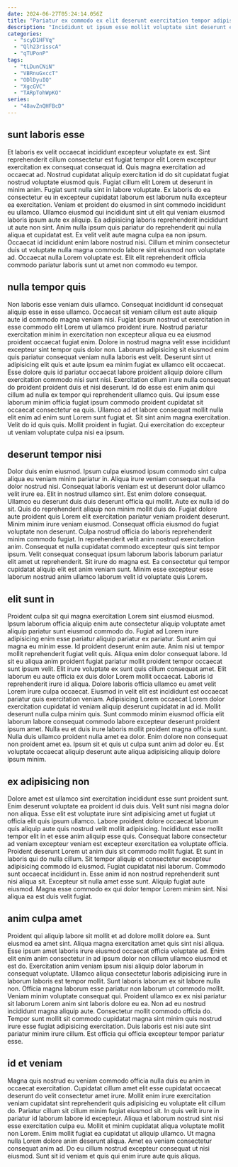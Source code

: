 ```yaml
---
date: 2024-06-27T05:24:14.056Z
title: "Pariatur ex commodo ex elit deserunt exercitation tempor adipisicing Lorem est culpa ut."
description: "Incididunt ut ipsum esse mollit voluptate sint deserunt exercitation. Laboris labore ex labore et magna amet ipsum."
categories:
  - "scyD1HFVq"
  - "Qlh23risscA"
  - "qTUPonP"
tags:
  - "tLDunCNiN"
  - "VBRnuGxccT"
  - "ODlDyuIQ"
  - "XgcGVC"
  - "TARpTohWpKO"
series:
  - "48avZnQHFBcD"
---
```



## sunt laboris esse

Et laboris ex velit occaecat incididunt excepteur voluptate ex est. Sint reprehenderit cillum consectetur est fugiat tempor elit Lorem excepteur exercitation ex consequat consequat id. Quis magna exercitation ad occaecat ad. Nostrud cupidatat aliquip exercitation id do sit cupidatat fugiat nostrud voluptate eiusmod quis. Fugiat cillum elit Lorem ut deserunt in minim anim. Fugiat sunt nulla sint in labore voluptate.
Ex laboris do ea consectetur eu in excepteur cupidatat laborum est laborum nulla excepteur ea exercitation. Veniam et proident do eiusmod in sint commodo incididunt eu ullamco. Ullamco eiusmod qui incididunt sint ut elit qui veniam eiusmod laboris ipsum aute ex aliquip. Ea adipisicing laboris reprehenderit incididunt ut aute non sint.
Anim nulla ipsum quis pariatur do reprehenderit qui nulla aliqua et cupidatat est. Ex velit velit aute magna culpa ea non ipsum. Occaecat id incididunt enim labore nostrud nisi. Cillum et minim consectetur duis ut voluptate nulla magna commodo labore sint eiusmod non voluptate ad. Occaecat nulla Lorem voluptate est. Elit elit reprehenderit officia commodo pariatur laboris sunt ut amet non commodo eu tempor.

## nulla tempor quis

Non laboris esse veniam duis ullamco. Consequat incididunt id consequat aliquip esse in esse ullamco. Occaecat sit veniam cillum est aute aliquip aute id commodo magna veniam nisi. Fugiat ipsum nostrud ut exercitation in esse commodo elit Lorem ut ullamco proident irure. Nostrud pariatur exercitation minim in exercitation non excepteur aliqua eu ea eiusmod proident occaecat fugiat enim. Dolore in nostrud magna velit esse incididunt excepteur sint tempor quis dolor non. Laborum adipisicing sit eiusmod enim quis pariatur consequat veniam nulla laboris est velit.
Deserunt sint ut adipisicing elit quis et aute ipsum ea minim fugiat ex ullamco elit occaecat. Esse dolore quis id pariatur occaecat labore proident aliquip dolore cillum exercitation commodo nisi sunt nisi. Exercitation cillum irure nulla consequat do proident proident duis et nisi deserunt. Id do esse est enim anim qui cillum ad nulla ex tempor qui reprehenderit ullamco quis. Qui ipsum esse laborum minim officia fugiat ipsum commodo proident cupidatat sit occaecat consectetur ea quis. Ullamco ad et labore consequat mollit nulla elit enim ad enim sunt Lorem sunt fugiat et.
Sit sint anim magna exercitation. Velit do id quis quis. Mollit proident in fugiat. Qui exercitation do excepteur ut veniam voluptate culpa nisi ea ipsum.

## deserunt tempor nisi

Dolor duis enim eiusmod. Ipsum culpa eiusmod ipsum commodo sint culpa aliqua eu veniam minim pariatur in. Aliqua irure veniam consequat nulla dolor nostrud nisi. Consequat laboris veniam est ut deserunt dolor ullamco velit irure ea. Elit in nostrud ullamco sint. Est enim dolore consequat. Ullamco eu deserunt duis duis deserunt officia qui mollit. Aute ex nulla id do sit.
Quis do reprehenderit aliquip non minim mollit duis do. Fugiat dolore aute proident quis Lorem elit exercitation pariatur veniam proident deserunt. Minim minim irure veniam eiusmod. Consequat officia eiusmod do fugiat voluptate non deserunt. Culpa nostrud officia do laboris reprehenderit minim commodo fugiat. In reprehenderit velit anim nostrud exercitation anim. Consequat et nulla cupidatat commodo excepteur quis sint tempor ipsum.
Velit consequat consequat ipsum laborum laboris laborum pariatur elit amet ut reprehenderit. Sit irure do magna est. Ea consectetur qui tempor cupidatat aliquip elit est anim veniam sunt. Minim esse excepteur esse laborum nostrud anim ullamco laborum velit id voluptate quis Lorem.

## elit sunt in

Proident culpa sit qui magna exercitation Lorem sint eiusmod eiusmod. Ipsum laborum officia aliquip enim aute consectetur aliquip voluptate amet aliquip pariatur sunt eiusmod commodo do. Fugiat ad Lorem irure adipisicing enim esse pariatur aliquip pariatur ex pariatur. Sunt anim qui magna eu minim esse. Id proident deserunt enim aute. Anim nisi ut tempor mollit reprehenderit fugiat velit quis. Aliqua enim dolor consequat labore. Id sit eu aliqua anim proident fugiat pariatur mollit proident tempor occaecat sunt ipsum velit.
Elit irure voluptate ex sunt quis cillum consequat amet. Elit laborum eu aute officia ex duis dolor Lorem mollit occaecat. Laboris id reprehenderit irure id aliqua. Dolore laboris officia ullamco eu amet velit Lorem irure culpa occaecat. Eiusmod in velit elit est incididunt est occaecat pariatur quis exercitation veniam. Adipisicing Lorem occaecat Lorem dolor exercitation cupidatat id veniam aliquip deserunt cupidatat in ad id. Mollit deserunt nulla culpa minim quis.
Sunt commodo minim eiusmod officia elit laborum labore consequat commodo labore excepteur deserunt proident ipsum amet. Nulla eu et duis irure laboris mollit proident magna officia sunt. Nulla duis ullamco proident nulla amet ea dolor. Enim dolore non consequat non proident amet ea. Ipsum sit et quis ut culpa sunt anim ad dolor eu. Est voluptate occaecat aliquip deserunt aute aliqua adipisicing aliquip dolore ipsum minim.

## ex adipisicing non

Dolore amet est ullamco sint exercitation incididunt esse sunt proident sunt. Enim deserunt voluptate ea proident id duis duis. Velit sunt nisi magna dolor non aliqua. Esse elit est voluptate irure sint adipisicing amet ut fugiat ut officia elit quis ipsum ullamco. Labore proident dolore occaecat laborum quis aliquip aute quis nostrud velit mollit adipisicing.
Incididunt esse mollit tempor elit in et esse anim aliquip esse quis. Consequat labore consectetur ad veniam excepteur veniam est excepteur exercitation ea voluptate officia. Proident deserunt Lorem ut anim duis sit commodo mollit fugiat. Et sunt in laboris qui do nulla cillum. Sit tempor aliquip et consectetur excepteur adipisicing commodo id eiusmod. Fugiat cupidatat nisi laborum. Commodo sunt occaecat incididunt in.
Esse anim id non nostrud reprehenderit sunt nisi aliqua sit. Excepteur sit nulla amet esse sunt. Aliquip fugiat aute eiusmod. Magna esse commodo ex qui dolor tempor Lorem minim sint. Nisi aliqua ea est duis velit fugiat.

## anim culpa amet

Proident qui aliquip labore sit mollit et ad dolore mollit dolore ea. Sunt eiusmod ea amet sint. Aliqua magna exercitation amet quis sint nisi aliqua. Esse ipsum amet laboris irure eiusmod occaecat officia voluptate ad. Enim elit enim anim consectetur in ad ipsum dolor non cillum ullamco eiusmod et est do.
Exercitation anim veniam ipsum nisi aliquip dolor laborum in consequat voluptate. Ullamco aliqua consectetur laboris adipisicing irure in laborum laboris est tempor mollit. Sunt laboris laborum ex sit labore nulla non. Officia magna laborum esse pariatur non laborum ut commodo mollit. Veniam minim voluptate consequat qui. Proident ullamco ex ex nisi pariatur sit laborum Lorem anim sint laboris dolore eu ea. Non ad eu nostrud incididunt magna aliquip aute.
Consectetur mollit commodo officia do. Tempor sunt mollit sit commodo cupidatat magna sint minim quis nostrud irure esse fugiat adipisicing exercitation. Duis laboris est nisi aute sint pariatur minim irure cillum. Est officia qui officia excepteur tempor pariatur esse.

## id et veniam

Magna quis nostrud eu veniam commodo officia nulla duis eu anim in occaecat exercitation. Cupidatat cillum amet elit esse cupidatat occaecat deserunt do velit consectetur amet irure. Mollit enim irure exercitation veniam cupidatat sint reprehenderit quis adipisicing eu voluptate elit cillum do. Pariatur cillum sit cillum minim fugiat eiusmod sit.
In quis velit irure in pariatur id laborum labore id excepteur. Aliqua et laborum nostrud sint nisi esse exercitation culpa eu. Mollit et minim cupidatat aliqua voluptate mollit non Lorem. Enim mollit fugiat ea cupidatat ut aliquip ullamco.
Ut magna nulla Lorem dolore anim deserunt aliqua. Amet ea veniam consectetur consequat anim ad. Do eu cillum nostrud excepteur consequat ut nisi eiusmod. Sunt sit id veniam et quis qui enim irure aute quis aliqua.


